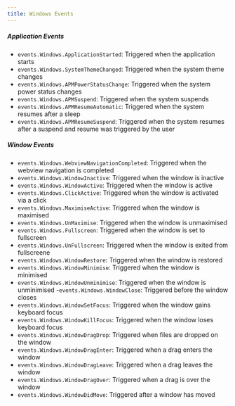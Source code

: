 ```yaml
---
title: Windows Events
---
```


##### Application Events

- `events.Windows.ApplicationStarted`: Triggered when the application starts
- `events.Windows.SystemThemeChanged`: Triggered when the system theme changes
- `events.Windows.APMPowerStatusChange`: Triggered when the system power status
  changes
- `events.Windows.APMSuspend`: Triggered when the system suspends
- `events.Windows.APMResumeAutomatic`: Triggered when the system resumes after a
  sleep
- `events.Windows.APMResumeSuspend`: Triggered when the system resumes after a
  suspend and resume was triggered by the user

##### Window Events

- `events.Windows.WebviewNavigationCompleted`: Triggered when the webview
  navigation is completed
- `events.Windows.WindowInactive`: Triggered when the window is inactive
- `events.Windows.WindowActive`: Triggered when the window is active
- `events.Windows.ClickActive`: Triggered when the window is activated via a
  click
- `events.Windows.MaximiseActive`: Triggered when the window is maximised
- `events.Windows.UnMaximise`: Triggered when the window is unmaximised
- `events.Windows.Fullscreen`: Triggered when the window is set to fullscreen
- `events.Windows.UnFullscreen`: Triggered when the window is exited from
  fullscreene
- `events.Windows.WindowRestore`: Triggered when the window is restored
- `events.Windows.WindowMinimise`: Triggered when the window is minimised
- `events.Windows.WindowUnminimise`: Triggered when the window is
  unminimised -`events.Windows.WindowClose`: Triggered before the window closes
- `events.Windows.WindowSetFocus`: Triggered when the window gains keyboard
  focus
- `events.Windows.WindowKillFocus`: Triggered when the window loses keyboard
  focus
- `events.Windows.WindowDragDrop`: Triggered when files are dropped on the
  window
- `events.Windows.WindowDragEnter`: Triggered when a drag enters the window
- `events.Windows.WindowDragLeave`: Triggered when a drag leaves the window
- `events.Windows.WindowDragOver`: Triggered when a drag is over the window
- `events.Windows.WindowDidMove`: Triggered after a window has moved
